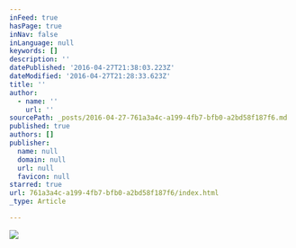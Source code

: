```yaml
---
inFeed: true
hasPage: true
inNav: false
inLanguage: null
keywords: []
description: ''
datePublished: '2016-04-27T21:38:03.223Z'
dateModified: '2016-04-27T21:28:33.623Z'
title: ''
author:
  - name: ''
    url: ''
sourcePath: _posts/2016-04-27-761a3a4c-a199-4fb7-bfb0-a2bd58f187f6.md
published: true
authors: []
publisher:
  name: null
  domain: null
  url: null
  favicon: null
starred: true
url: 761a3a4c-a199-4fb7-bfb0-a2bd58f187f6/index.html
_type: Article

---
```

![](https://the-grid-user-content.s3-us-west-2.amazonaws.com/8524fa71-3ce1-44e4-a125-32fc7c0ba8cb.jpg)